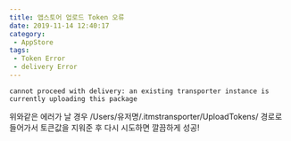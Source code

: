 ```yaml
---
title: 앱스토어 업로드 Token 오류
date: 2019-11-14 12:40:17
category:
 - AppStore
tags:
 - Token Error
 - delivery Error
---
```


```
cannot proceed with delivery: an existing transporter instance is currently uploading this package
```

위와같은 에러가 날 경우 /Users/유저명/.itmstransporter/UploadTokens/ 경로로 들어가서
토큰값을 지워준 후 다시 시도하면 깔끔하게 성공!
